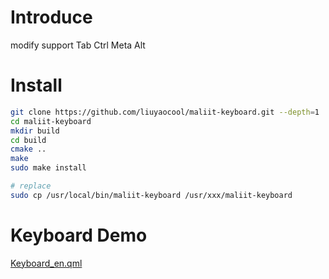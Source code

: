 # Introduce

modify support Tab Ctrl Meta Alt

# Install

```bash
git clone https://github.com/liuyaocool/maliit-keyboard.git --depth=1
cd maliit-keyboard
mkdir build
cd build
cmake ..
make
sudo make install

# replace
sudo cp /usr/local/bin/maliit-keyboard /usr/xxx/maliit-keyboard
```

# Keyboard Demo

[Keyboard_en.qml](Keyboard_en.qml)
